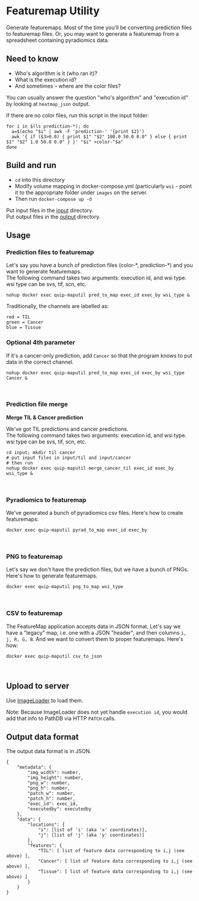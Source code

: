 # Featuremap Utility
Generate featuremaps.  Most of the time you'll be converting prediction files to featuremap files.
Or, you may want to generate a featuremap from a spreadsheet containing pyradiomics data.

## Need to know
* Who's algorithm is it (who ran it)?
* What is the execution id?
* And sometimes – where are the color files?

You can usually answer the question "who's algorithm" and "execution id" by looking at `heatmap_json` output.

If there are no color files, run this script in the input folder:

```
for i in $(ls prediction-*); do
  a=$(echo "$i" | awk -F 'prediction-' '{print $2}')
  awk '{ if ($3>0.0) { print $1" "$2" 100.0 50.0 0.0" } else { print $1" "$2" 1.0 50.0 0.0" } }' "$i" >color-"$a"
done
```

## Build and run

- `cd` into this directory
- Modify volume mapping in docker-compose.yml (particularly `wsi` - point it to the appropriate folder under `images` on the server.
- Then run `docker-compose up -d`

Put input files in the [input](input) directory.<br>
Put output files in the [output](output) directory.<br>


## Usage

### Prediction files to featuremap
Let's say you have a bunch of prediction files (color-\*, prediction-\*) and you want to generate featuremaps.<br>
The following command takes two arguments: execution id, and wsi type.<br>
wsi type can be svs, tif, scn, etc.

```
nohup docker exec quip-maputil pred_to_map exec_id exec_by wsi_type &
```

Traditionally, the channels are labelled as:
```
red = TIL
green = Cancer
blue = Tissue
```

### Optional 4th parameter
If it's a cancer-only prediction, add `Cancer` so that the program knows to put data in the correct channel.

```
nohup docker exec quip-maputil pred_to_map exec_id exec_by wsi_type Cancer &
```

<!-- Semi-related: Every time we add a new type (Pyradiomics, Gleason, etc.), quip admin has to add it to quip (field_map_type.map.node) -->

<br>


### Prediction file merge
**Merge TIL & Cancer prediction**

We've got TIL predictions and cancer predictions.<br>
The following command takes two arguments: execution id, and wsi type.<br>
wsi type can be svs, tif, scn, etc.

```
cd input; mkdir til cancer
# put input files in input/til and input/cancer
# then run
nohup docker exec quip-maputil merge_cancer_til exec_id exec_by wsi_type &
```
<br>


### Pyradiomics to featuremap
We've generated a bunch of pyradiomics csv files.  Here's how to create featuremaps:

```
docker exec quip-maputil pyrad_to_map exec_id exec_by
```
<br>


### PNG to featuremap
Let's say we don't have the prediction files, but we have a bunch of PNGs.  Here's how to generate featuremaps.

```
docker exec quip-maputil png_to_map wsi_type
```


<br>

### CSV to featuremap
The FeatureMap application accepts data in JSON format.  Let's say we have a "legacy" map, i.e. one with a JSON "header", and then columns `i, j, R, G, B`.  And we want to convert them to proper featuremaps.  Here's how:

```
docker exec quip-maputil csv_to_json
```
<br>

## Upload to server
Use [ImageLoader](https://github.com/SBU-BMI/ImageLoader) to load them.

Note: Because ImageLoader does not yet handle `execution id`, you would add that info to PathDB via HTTP `PATCH` calls.


## Output data format
The output data format is in JSON.

```
{
    "metadata": {
        "img_width": number,
        "img_height": number,
        "png_w": number,
        "png_h": number,
        "patch_w": number,
        "patch_h": number,
        "exec_id": exec_id,
        "executedby": executedby
    },
    "data": {
        "locations": {
            "i": [list of 'i' (aka 'x' coordinates)],
            "j": [list of 'j' (aka 'y' coordinates)]
        },
        "features": {
            "TIL": [ list of feature data corresponding to i,j (see above) ],
            "Cancer": [ list of feature data corresponding to i,j (see above) ],
            "Tissue": [ list of feature data corresponding to i,j (see above) ]
        }
    }
}
```
